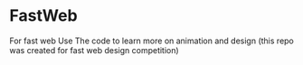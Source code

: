 # FastWeb
For fast web
Use The code to learn more on animation and design
(this repo was created for fast web design competition)
